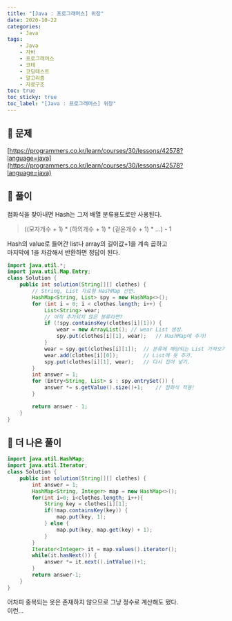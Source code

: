 ```yaml
---
title: "[Java : 프로그래머스] 위장"
date: 2020-10-22
categories:
    - Java
tags:
    - Java
    - 자바
    - 프로그래머스
    - 코테
    - 코딩테스트
    - 알고리즘
    - 자료구조
toc: true
toc_sticky: true
toc_label: "[Java : 프로그래머스] 위장"
---
```

## 📝 문제
[https://programmers.co.kr/learn/courses/30/lessons/42578?language=java](https://programmers.co.kr/learn/courses/30/lessons/42578?language=java)

## 🎯 풀이
점화식을 찾아내면 Hash는 그저 배열 분류용도로만 사용된다.  

> ((모자개수 + 1) * (하의개수 + 1) * (겉온개수 + 1) * ...) - 1

Hash의 value로 들어간 list나 array의 길이값+1을 계속 곱하고  
마지막에 1을 차감해서 반환하면 정답이 된다.

```java
import java.util.*;
import java.util.Map.Entry;
class Solution {
    public int solution(String[][] clothes) {
        // String, List 자료형 HashMap 선언.
        HashMap<String, List> spy = new HashMap<>();
        for (int i = 0; i < clothes.length; i++) {
            List<String> wear;
            // 아직 추가되지 않은 분류라면?
            if (!spy.containsKey(clothes[i][1])) {
                wear = new ArrayList(); // wear List 생성.
                spy.put(clothes[i][1], wear);   // HashMap에 추가!
            }
            wear = spy.get(clothes[i][1]);  // 분류에 해당되는 List 가져오기.
            wear.add(clothes[i][0]);        // List에 옷 추가.
            spy.put(clothes[i][1], wear);   // 다시 집어 넣기.
        }
        int answer = 1;
        for (Entry<String, List> s : spy.entrySet()) {
            answer *= s.getValue().size()+1;    // 점화식 적용!
        }

        return answer - 1;
    }
}
```

## 👏 더 나은 풀이
```java
import java.util.HashMap;
import java.util.Iterator;
class Solution {
    public int solution(String[][] clothes) {
        int answer = 1;
        HashMap<String, Integer> map = new HashMap<>();
        for(int i=0; i<clothes.length; i++){
            String key = clothes[i][1];
            if(!map.containsKey(key)) {
                map.put(key, 1);
            } else {
                map.put(key, map.get(key) + 1);
            }
        }
        Iterator<Integer> it = map.values().iterator();
        while(it.hasNext()) {
            answer *= it.next().intValue()+1;
        }
        return answer-1;
    }
}
```
어차피 중복되는 옷은 존재하지 않으므로 그냥 정수로 계산해도 됐다.  
이런...  

